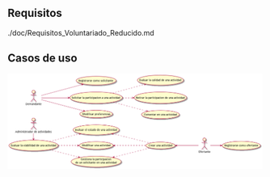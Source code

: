 ## Requisitos
./doc/Requisitos_Voluntariado_Reducido.md

## Casos de uso
![casos de uso](./uml/casos_de_uso.png)

